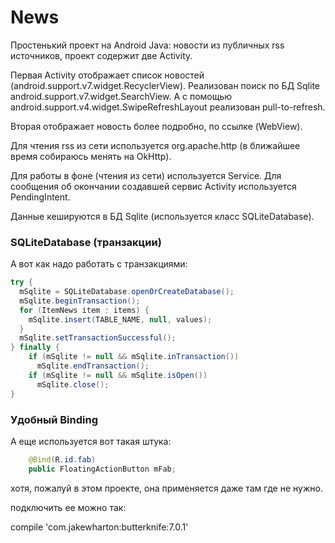 
# News

Простенький проект на Android Java: новости из публичных rss источников, проект содержит две Activity.

Первая Activity отображает список новостей (android.support.v7.widget.RecyclerView).
Реализован поиск по БД Sqlite android.support.v7.widget.SearchView. А с помощью android.support.v4.widget.SwipeRefreshLayout реализован pull-to-refresh.

Вторая отображает новость более подробно, по ссылке (WebView). 

Для чтения rss из сети используется org.apache.http (в ближайшее время собираюсь менять на OkHttp).

Для работы в фоне (чтения из сети) используется Service. Для сообщения об окончании создавшей сервис Activity используется PendingIntent.

Данные кешируются в БД Sqlite (используется класс SQLiteDatabase).

### SQLiteDatabase (транзакции)
А вот как надо работать с транзакциями:
```java
try {
  mSqlite = SQLiteDatabase.openOrCreateDatabase();
  mSqlite.beginTransaction();
  for (ItemNews item : items) {
    mSqlite.insert(TABLE_NAME, null, values);
  }
  mSqlite.setTransactionSuccessful();
} finally {
    if (mSqlite != null && mSqlite.inTransaction())
      mSqlite.endTransaction();
    if (mSqlite != null && mSqlite.isOpen())
      mSqlite.close();
}
```  
  
### Удобный Binding
А еще используется вот такая штука:
```java
    @Bind(R.id.fab)
    public FloatingActionButton mFab;
```  
  хотя, пожалуй в этом проекте, она применяется даже там где не нужно.
  
  подключить ее можно так: 
  
  compile 'com.jakewharton:butterknife:7.0.1'
